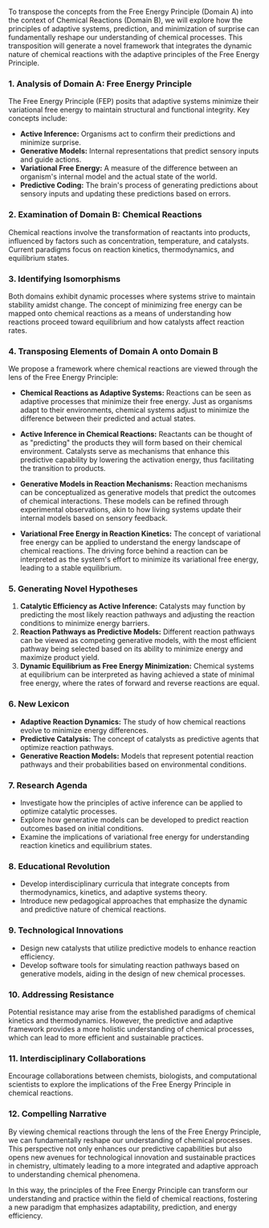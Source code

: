 To transpose the concepts from the Free Energy Principle (Domain A) into the context of Chemical Reactions (Domain B), we will explore how the principles of adaptive systems, prediction, and minimization of surprise can fundamentally reshape our understanding of chemical processes. This transposition will generate a novel framework that integrates the dynamic nature of chemical reactions with the adaptive principles of the Free Energy Principle.

### 1. Analysis of Domain A: Free Energy Principle
The Free Energy Principle (FEP) posits that adaptive systems minimize their variational free energy to maintain structural and functional integrity. Key concepts include:
- **Active Inference:** Organisms act to confirm their predictions and minimize surprise.
- **Generative Models:** Internal representations that predict sensory inputs and guide actions.
- **Variational Free Energy:** A measure of the difference between an organism's internal model and the actual state of the world.
- **Predictive Coding:** The brain's process of generating predictions about sensory inputs and updating these predictions based on errors.

### 2. Examination of Domain B: Chemical Reactions
Chemical reactions involve the transformation of reactants into products, influenced by factors such as concentration, temperature, and catalysts. Current paradigms focus on reaction kinetics, thermodynamics, and equilibrium states.

### 3. Identifying Isomorphisms
Both domains exhibit dynamic processes where systems strive to maintain stability amidst change. The concept of minimizing free energy can be mapped onto chemical reactions as a means of understanding how reactions proceed toward equilibrium and how catalysts affect reaction rates.

### 4. Transposing Elements of Domain A onto Domain B
We propose a framework where chemical reactions are viewed through the lens of the Free Energy Principle:

- **Chemical Reactions as Adaptive Systems:** Reactions can be seen as adaptive processes that minimize their free energy. Just as organisms adapt to their environments, chemical systems adjust to minimize the difference between their predicted and actual states.
  
- **Active Inference in Chemical Reactions:** Reactants can be thought of as "predicting" the products they will form based on their chemical environment. Catalysts serve as mechanisms that enhance this predictive capability by lowering the activation energy, thus facilitating the transition to products.

- **Generative Models in Reaction Mechanisms:** Reaction mechanisms can be conceptualized as generative models that predict the outcomes of chemical interactions. These models can be refined through experimental observations, akin to how living systems update their internal models based on sensory feedback.

- **Variational Free Energy in Reaction Kinetics:** The concept of variational free energy can be applied to understand the energy landscape of chemical reactions. The driving force behind a reaction can be interpreted as the system's effort to minimize its variational free energy, leading to a stable equilibrium.

### 5. Generating Novel Hypotheses
1. **Catalytic Efficiency as Active Inference:** Catalysts may function by predicting the most likely reaction pathways and adjusting the reaction conditions to minimize energy barriers.
2. **Reaction Pathways as Predictive Models:** Different reaction pathways can be viewed as competing generative models, with the most efficient pathway being selected based on its ability to minimize energy and maximize product yield.
3. **Dynamic Equilibrium as Free Energy Minimization:** Chemical systems at equilibrium can be interpreted as having achieved a state of minimal free energy, where the rates of forward and reverse reactions are equal.

### 6. New Lexicon
- **Adaptive Reaction Dynamics:** The study of how chemical reactions evolve to minimize energy differences.
- **Predictive Catalysis:** The concept of catalysts as predictive agents that optimize reaction pathways.
- **Generative Reaction Models:** Models that represent potential reaction pathways and their probabilities based on environmental conditions.

### 7. Research Agenda
- Investigate how the principles of active inference can be applied to optimize catalytic processes.
- Explore how generative models can be developed to predict reaction outcomes based on initial conditions.
- Examine the implications of variational free energy for understanding reaction kinetics and equilibrium states.

### 8. Educational Revolution
- Develop interdisciplinary curricula that integrate concepts from thermodynamics, kinetics, and adaptive systems theory.
- Introduce new pedagogical approaches that emphasize the dynamic and predictive nature of chemical reactions.

### 9. Technological Innovations
- Design new catalysts that utilize predictive models to enhance reaction efficiency.
- Develop software tools for simulating reaction pathways based on generative models, aiding in the design of new chemical processes.

### 10. Addressing Resistance
Potential resistance may arise from the established paradigms of chemical kinetics and thermodynamics. However, the predictive and adaptive framework provides a more holistic understanding of chemical processes, which can lead to more efficient and sustainable practices.

### 11. Interdisciplinary Collaborations
Encourage collaborations between chemists, biologists, and computational scientists to explore the implications of the Free Energy Principle in chemical reactions.

### 12. Compelling Narrative
By viewing chemical reactions through the lens of the Free Energy Principle, we can fundamentally reshape our understanding of chemical processes. This perspective not only enhances our predictive capabilities but also opens new avenues for technological innovation and sustainable practices in chemistry, ultimately leading to a more integrated and adaptive approach to understanding chemical phenomena.

In this way, the principles of the Free Energy Principle can transform our understanding and practice within the field of chemical reactions, fostering a new paradigm that emphasizes adaptability, prediction, and energy efficiency.